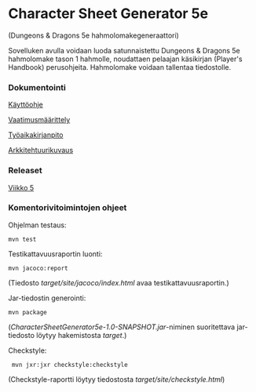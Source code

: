 # Character Sheet Generator 5e
(Dungeons & Dragons 5e hahmolomakegeneraattori)

Sovelluken avulla voidaan luoda satunnaistettu Dungeons & Dragons 5e hahmolomake tason 1 hahmolle, noudattaen pelaajan käsikirjan (Player's Handbook) perusohjeita. Hahmolomake voidaan tallentaa tiedostolle.

### Dokumentointi
[Käyttöohje](https://github.com/anninmal/ot-harjoitustyo/blob/master/dokumentaatio/kayttoohje.md)

[Vaatimusmäärittely](https://github.com/anninmal/ot-harjoitustyo/blob/master/dokumentaatio/vaatimusmaarittely.md)

[Työaikakirjanpito](https://github.com/anninmal/ot-harjoitustyo/blob/master/dokumentaatio/tyoaikakirjanpito.md)

[Arkkitehtuurikuvaus](https://github.com/anninmal/ot-harjoitustyo/blob/master/dokumentaatio/arkkitehtuuri.md)

### Releaset

[Viikko 5](https://github.com/anninmal/ot-harjoitustyo/releases/tag/viikko5)

### Komentorivitoimintojen ohjeet

Ohjelman testaus:
```
mvn test
```


Testikattavuusraportin luonti:
```
mvn jacoco:report
```
(Tiedosto _target/site/jacoco/index.html_ avaa testikattavuusraportin.)


Jar-tiedostin generointi:
```
mvn package
```
(_CharacterSheetGenerator5e-1.0-SNAPSHOT.jar_-niminen suoritettava jar-tiedosto löytyy hakemistosta _target_.)


Checkstyle:
```
 mvn jxr:jxr checkstyle:checkstyle
```
(Checkstyle-raportti löytyy tiedostosta *target/site/checkstyle.html*)
